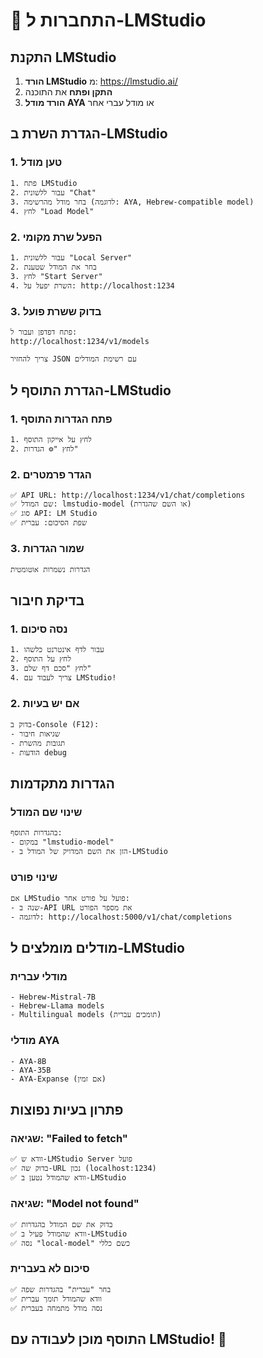 # 🚀 התחברות ל-LMStudio

## התקנת LMStudio

1. **הורד LMStudio** מ: https://lmstudio.ai/
2. **התקן ופתח** את התוכנה
3. **הורד מודל AYA** או מודל עברי אחר

## הגדרת השרת ב-LMStudio

### 1. טען מודל
```
1. פתח LMStudio
2. עבור ללשונית "Chat" 
3. בחר מודל מהרשימה (לדוגמה: AYA, Hebrew-compatible model)
4. לחץ "Load Model"
```

### 2. הפעל שרת מקומי
```
1. עבור ללשונית "Local Server"
2. בחר את המודל שטענת
3. לחץ "Start Server"
4. השרת יפעל על: http://localhost:1234
```

### 3. בדוק ששרת פועל
```
פתח דפדפן ועבור ל:
http://localhost:1234/v1/models

צריך להחזיר JSON עם רשימת המודלים
```

## הגדרת התוסף ל-LMStudio

### 1. פתח הגדרות התוסף
```
1. לחץ על אייקון התוסף
2. לחץ "⚙️ הגדרות"
```

### 2. הגדר פרמטרים
```
✅ API URL: http://localhost:1234/v1/chat/completions
✅ שם המודל: lmstudio-model (או השם שהגדרת)
✅ סוג API: LM Studio
✅ שפת הסיכום: עברית
```

### 3. שמור הגדרות
```
הגדרות נשמרות אוטומטית
```

## בדיקת חיבור

### 1. נסה סיכום
```
1. עבור לדף אינטרנט כלשהו
2. לחץ על התוסף
3. לחץ "סכם דף שלם"
4. צריך לעבוד עם LMStudio!
```

### 2. אם יש בעיות
```
בדוק ב-Console (F12):
- שגיאות חיבור
- תגובות מהשרת
- הודעות debug
```

## הגדרות מתקדמות

### שינוי שם המודל
```
בהגדרות התוסף:
- במקום "lmstudio-model" 
- הזן את השם המדויק של המודל ב-LMStudio
```

### שינוי פורט
```
אם LMStudio פועל על פורט אחר:
- שנה ב-API URL את מספר הפורט
- לדוגמה: http://localhost:5000/v1/chat/completions
```

## מודלים מומלצים ל-LMStudio

### מודלי עברית
```
- Hebrew-Mistral-7B
- Hebrew-Llama models  
- Multilingual models (תומכים עברית)
```

### מודלי AYA
```
- AYA-8B
- AYA-35B
- AYA-Expanse (אם זמין)
```

## פתרון בעיות נפוצות

### שגיאה: "Failed to fetch"
```
✅ וודא ש-LMStudio Server פועל
✅ בדוק שה-URL נכון (localhost:1234)
✅ וודא שהמודל נטען ב-LMStudio
```

### שגיאה: "Model not found"
```
✅ בדוק את שם המודל בהגדרות
✅ וודא שהמודל פעיל ב-LMStudio
✅ נסה "local-model" כשם כללי
```

### סיכום לא בעברית
```
✅ בחר "עברית" בהגדרות שפה
✅ וודא שהמודל תומך עברית
✅ נסה מודל מתמחה בעברית
```

## התוסף מוכן לעבודה עם LMStudio! 🎉
